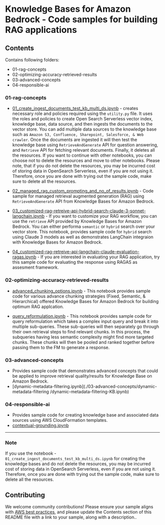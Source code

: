 # Knowledge Bases for Amazon Bedrock  - Code samples for building RAG applications

## Contents
Contains following folders: 
- 01-rag-concepts
- 02-optimizing-accuracy-retrieved-results
- 03-advanced-concepts
- 04-responsible-ai

### 01-rag-concepts
- [01_create_ingest_documents_test_kb_multi_ds.ipynb](./01-rag-concepts/01_create_ingest_documents_test_kb_multi_ds.ipynb) - creates necessary role and policies required using the `utility.py` file. It uses the roles and policies to create Open Search Serverless vector index, knowledge base, data source, and then ingests the documents to the vector store. You can add multiple data sources to the knowledge base such as `Amazon S3, Confluence, Sharepoint, Salesforce, & Web crawler`. Once the documents are ingested it will then test the knowledge base using `RetrieveAndGenerate` API for question answering, and `Retrieve` API for fetching relevant documents. Finally, it deletes all the resources. If you want to continue with other notebooks, you can choose not to delete the resources and move to other notebooks. Please note, that if you do not delete the resources, you may be incurred cost of storing data in OpenSearch Serverless, even if you are not using it. Therefore, once you are done with trying out the sample code, make sure to delete all the resources. 

- [02_managed_rag_custom_prompting_and_no_of_results.ipynb](./01-rag-concepts/02_managed_rag_custom_prompting_and_no_of_results.ipynb) - Code sample for managed retrieval augmented generation (RAG) using `RetrieveAndGenerate` API from Knowledge Bases for Amazon Bedrock.

- [03_customized-rag-retreive-api-hybrid-search-claude-3-sonnet-langchain.ipynb](./01-rag-concepts/03_customized-rag-retreive-api-hybrid-search-claude-3-sonnet-langchain.ipynb) - If you want to customize your RAG workflow, you can use the `retrieve` API provided by Knowledge Bases for Amazon Bedrock. You can either performa `semantic` or `hybrid` search over your vector store. This notebook, provides sample code for `hybrid` search using Claude 3 models as well as demonstrates LangChain integraion with Knowledge Bases for Amazon Bedrock.

- [04_customized-rag-retreive-api-langchain-claude-evaluation-ragas.ipynb](./01-rag-concepts/04_customized-rag-retreive-api-langchain-claude-evaluation-ragas.ipynb) - If you are interested in evaluating your RAG application, try this sample code for evaluating the response using RAGAS as assesment framework.


### 02-optimizing-accuracy-retrieved-results
- [advanced_chunking_options.ipynb](./02-optimizing-accuracy-retrieved-results/advanced_chunking_options.ipynb) - This notebook provides sample code for various advance chunking strategies (Fixed, Semantic, & Hierarchical) offered Knowledge Bases for Amazon Bedrock for building optimum RAG applcation.

- [query_reformulation.ipynb](./02-optimizing-accuracy-retrieved-results/query_reformulation.ipynb) - This notebook provides sample code for query reformulation which takes a complex input query and break it into multiple sub-queries. These sub-queries will then separately go through their own retrieval steps to find relevant chunks. In this process, the subqueries having less semantic complexity might find more targeted chunks. These chunks will then be pooled and ranked together before passing them to the FM to generate a response.

### 03-advanced-concepts

- Provides sample code that demonstrates advanced concepts that could be applied to improve retrieval quality/results for Knowledge Base on Amazon Bedrock.
- [dynamic-metadata-filtering.ipynb](./03-advanced-concepts/dynamic-metadata-filtering
/dynamic-metadata-filtering-KB.ipynb)

### 04-responsible-ai
- Provides sample code for creating knowledge base and associated data sources using AWS CloudFormation templates.
- [contextual-grounding.ipynb](./04-responsible-ai/contextual-grounding.ipynb)

***

### Note
If you use the notebook - `01_create_ingest_documents_test_kb_multi_ds.ipynb` for creating the knowledge bases and do not delete the resources, you may be incurred cost of storing data in OpenSearch Serverless, even if you are not using it. Therefore, once you are done with trying out the sample code, make sure to delete all the resources. 

## Contributing

We welcome community contributions! Please ensure your sample aligns with [AWS best practices](_!https://aws.amazon.com/architecture/well-architected/_), and please update the Contents section of this README file with a link to your sample, along with a description..
